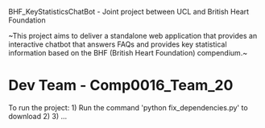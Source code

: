 BHF_KeyStatisticsChatBot - Joint project between UCL and British Heart Foundation


~This project aims to deliver a standalone web application that provides an interactive chatbot that 
answers FAQs and provides key statistical information based on the BHF (British Heart Foundation) compendium.~

# Dev Team - Comp0016_Team_20 


To run the project:
    1) Run the command 'python fix_dependencies.py' to download
    2)
    3)
    ...